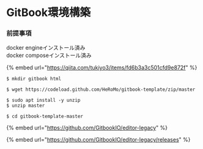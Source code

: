 # GitBook環境構築

### 前提事項

docker engineインストール済み  
docker composeインストール済み



{% embed url="https://qiita.com/tukiyo3/items/fd6b3a3c501cfd9e872f" %}

```text
$ mkdir gitbook html

$ wget https://codeload.github.com/HeRoMo/gitbook-template/zip/master

$ sudo apt install -y unzip
$ unzip master

$ cd gitbook-template-master

```



{% embed url="https://github.com/GitbookIO/editor-legacy" %}



{% embed url="https://github.com/GitbookIO/editor-legacy/releases" %}



